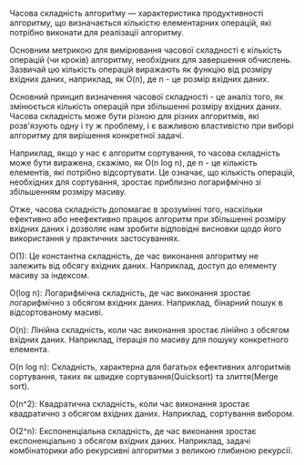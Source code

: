 Часова складність алгори́тму — характеристика продуктивності алгоритму, що визначається кількістю елементарних 
операцій, які потрібно виконати для реалізації алгоритму.

Основним метрикою для вимірювання часової складності є кількість операцій (чи кроків) алгоритму, необхідних для
завершення обчислень. Зазвичай цю кількість операцій виражають як функцію від розміру вхідних даних, наприклад, 
як O(n), де n - це розмір вхідних даних.

Основний принцип визначення часової складності - це аналіз того, як змінюється кількість операцій при збільшенні 
розміру вхідних даних. Часова складність може бути різною для різних алгоритмів, які розв'язують одну і ту ж проблему, 
і є важливою властивістю при виборі алгоритму для вирішення конкретної задачі.

Наприклад, якщо у нас є алгоритм сортування, то часова складність може бути виражена, скажімо, як O(n log n), де n - 
це кількість елементів, які потрібно відсортувати. Це означає, що кількість операцій, необхідних для сортування, 
зростає приблизно логарифмічно зі збільшенням розміру масиву.

Отже, часова складність допомагає в зрозумінні того, наскільки ефективно або неефективно працює алгоритм при 
збільшенні розміру вхідних даних і дозволяє нам зробити відповідні висновки щодо його використання у практичних застосуваннях.

O(1): Це константна складність, де час виконання алгоритму не залежить від обсягу вхідних даних. Наприклад, доступ до елементу масиву за індексом.

O(log n): Логарифмічна складність, де час виконання зростає логарифмічно з обсягом вхідних даних. Наприклад, бінарний пошук в відсортованому масиві.

O(n): Лінійна складність, коли час виконання зростає лінійно з обсягом вхідних даних. Наприклад, ітерація по масиву для пошуку конкретного елемента.

O(n log n): Складність, характерна для багатьох ефективних алгоритмів сортування, таких як швидке сортування(Quicksort) та злиття(Merge sort).

O(n^2): Квадратична складність, коли час виконання зростає квадратично з обсягом вхідних даних. Наприклад, сортування вибором.

O(2^n): Експоненціальна складність, де час виконання зростає експоненціально з обсягом вхідних даних. Наприклад, задачі комбінаторики або рекурсивні алгоритми з великою глибиною рекурсії.
